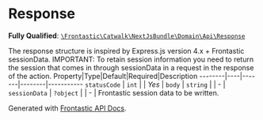 #  Response

**Fully Qualified**: [`\Frontastic\Catwalk\NextJsBundle\Domain\Api\Response`](../../../../../src/php/NextJsBundle/Domain/Api/Response.php)

The response structure is inspired by Express.js version 4.x + Frontastic
sessionData. IMPORTANT: To retain session information you need to return the
session that comes in through sessionData in a request in the response of the
action.
Property|Type|Default|Required|Description
--------|----|-------|--------|-----------
`statusCode` | `int` |  | *Yes* | 
`body` | `string` |  | - | 
`sessionData` | `?object` |  | - | Frontastic session data to be written.

Generated with [Frontastic API Docs](https://github.com/FrontasticGmbH/apidocs).
